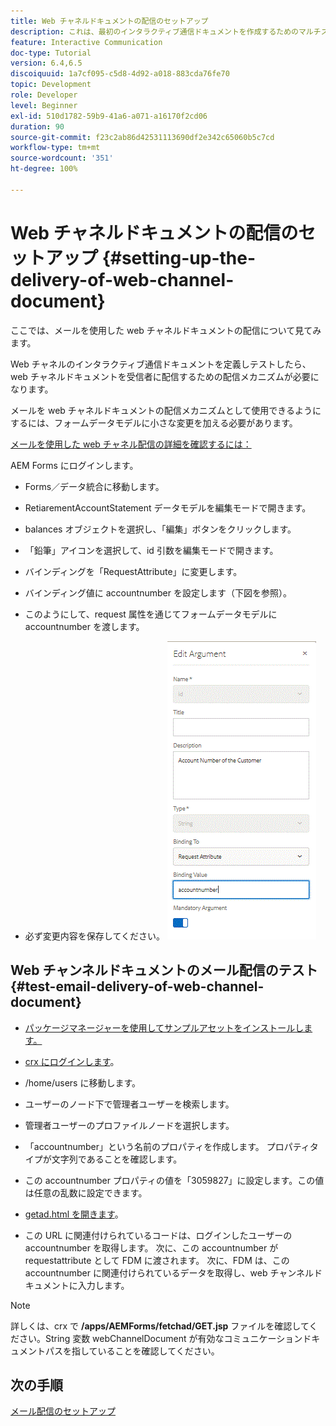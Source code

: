 ```yaml
---
title: Web チャネルドキュメントの配信のセットアップ
description: これは、最初のインタラクティブ通信ドキュメントを作成するためのマルチステップチュートリアルの最後のパートです。ここでは、メールを使用した web チャネルドキュメントの配信について見てみます。
feature: Interactive Communication
doc-type: Tutorial
version: 6.4,6.5
discoiquuid: 1a7cf095-c5d8-4d92-a018-883cda76fe70
topic: Development
role: Developer
level: Beginner
exl-id: 510d1782-59b9-41a6-a071-a16170f2cd06
duration: 90
source-git-commit: f23c2ab86d42531113690df2e342c65060b5c7cd
workflow-type: tm+mt
source-wordcount: '351'
ht-degree: 100%

---
```


# Web チャネルドキュメントの配信のセットアップ {#setting-up-the-delivery-of-web-channel-document}


ここでは、メールを使用した web チャネルドキュメントの配信について見てみます。

Web チャネルのインタラクティブ通信ドキュメントを定義しテストしたら、web チャネルドキュメントを受信者に配信するための配信メカニズムが必要になります。

メールを web チャネルドキュメントの配信メカニズムとして使用できるようにするには、フォームデータモデルに小さな変更を加える必要があります。

[メールを使用した web チャネル配信の詳細を確認するには：](/help/forms/interactive-communications/delivery-of-web-channel-document-tutorial-use.md)

AEM Forms にログインします。

* Forms／データ統合に移動します。

* RetiarementAccountStatement データモデルを編集モードで開きます。

* balances オブジェクトを選択し、「編集」ボタンをクリックします。

* 「鉛筆」アイコンを選択して、id 引数を編集モードで開きます。

* バインディングを「RequestAttribute」に変更します。

* バインディング値に accountnumber を設定します（下図を参照）。

* このようにして、request 属性を通じてフォームデータモデルに accountnumber を渡します。

* 必ず変更内容を保存してください。
  ![fdm](assets/requestattribute.gif)

## Web チャンネルドキュメントのメール配信のテスト {#test-email-delivery-of-web-channel-document}

* [パッケージマネージャーを使用してサンプルアセットをインストールします。](assets/webchanneldelivery.zip)
* [crx にログインします](http://localhost:4502/crx/de/index.jsp#)。

* /home/users に移動します。

* ユーザーのノード下で管理者ユーザーを検索します。

* 管理者ユーザーのプロファイルノードを選択します。

* 「accountnumber」という名前のプロパティを作成します。 プロパティタイプが文字列であることを確認します。

* この accountnumber プロパティの値を「3059827」に設定します。この値は任意の乱数に設定できます。

* [getad.html を開きます](http://localhost:4502/content/getad.html)。

* この URL に関連付けられているコードは、ログインしたユーザーの accountnumber を取得します。 次に、この accountnumber が requestattribute として FDM に渡されます。 次に、FDM は、この accountnumber に関連付けられているデータを取得し、web チャンネルドキュメントに入力します。

>[!NOTE]
>
>詳しくは、crx で **/apps/AEMForms/fetchad/GET.jsp** ファイルを確認してください。String 変数 webChannelDocument が有効なコミュニケーションドキュメントパスを指していることを確認してください。

## 次の手順

[メール配信のセットアップ](../interactive-communications/delivery-of-web-channel-document-tutorial-use.md)